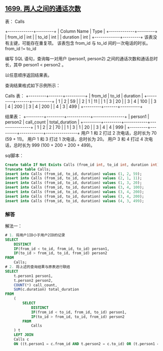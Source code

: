 ## [1699. 两人之间的通话次数](https://leetcode-cn.com/problems/number-of-calls-between-two-persons/)

表： Calls

+-------------+---------+
| Column Name | Type    |
+-------------+---------+
| from_id     | int     |
| to_id       | int     |
| duration    | int     |
+-------------+---------+
该表没有主键，可能存在重复项。
该表包含 from_id 与 to_id 间的一次电话的时长。
from_id != to_id


编写 SQL 语句，查询每一对用户 (person1, person2) 之间的通话次数和通话总时长，其中 person1 < person2 。

以任意顺序返回结果表。

查询结果格式如下示例所示：

Calls 表：
+---------+-------+----------+
| from_id | to_id | duration |
+---------+-------+----------+
| 1       | 2     | 59       |
| 2       | 1     | 11       |
| 1       | 3     | 20       |
| 3       | 4     | 100      |
| 3       | 4     | 200      |
| 3       | 4     | 200      |
| 4       | 3     | 499      |
+---------+-------+----------+

结果表：
+---------+---------+------------+----------------+
| person1 | person2 | call_count | total_duration |
+---------+---------+------------+----------------+
| 1       | 2       | 2          | 70             |
| 1       | 3       | 1          | 20             |
| 3       | 4       | 4          | 999            |
+---------+---------+------------+----------------+
用户 1 和 2 打过 2 次电话，总时长为 70 (59 + 11)。
用户 1 和 3 打过 1 次电话，总时长为 20。
用户 3 和 4 打过 4 次电话，总时长为 999 (100 + 200 + 200 + 499)。

sql脚本：

```sql
Create table If Not Exists Calls (from_id int, to_id int, duration int);
Truncate table Calls;
insert into Calls (from_id, to_id, duration) values (1, 2, 59);
insert into Calls (from_id, to_id, duration) values (2, 1, 11);
insert into Calls (from_id, to_id, duration) values (1, 3, 20);
insert into Calls (from_id, to_id, duration) values (3, 4, 100);
insert into Calls (from_id, to_id, duration) values (3, 4, 200);
insert into Calls (from_id, to_id, duration) values (3, 4, 200);
insert into Calls (from_id, to_id, duration) values (4, 3, 499);
```

### 解答

解法一：

```sql
# 1. 将用户1ID小于用户2ID的记录
SELECT
	DISTINCT
	IF(from_id < to_id, from_id, to_id) person1,
	IF(to_id > from_id, to_id, from_id) person2
FROM
	Calls;
# 2. 将上述的查询结果与原表进行联结
SELECT
	t.person1 person1,
	t.person2 person2,
	COUNT(*) call_count,
	SUM(c.duration) total_duration
FROM
	(
		SELECT
			DISTINCT
			IF(from_id < to_id, from_id, to_id) person1,
			IF(to_id > from_id, to_id, from_id) person2
		FROM
			Calls
	) t 
	LEFT JOIN
	Calls c
	ON ((t.person1 = c.from_id AND t.person2 = c.to_id) OR (t.person1 = c.to_id AND t.person2 = c.from_id)) GROUP BY t.person1, t.person2;
```

